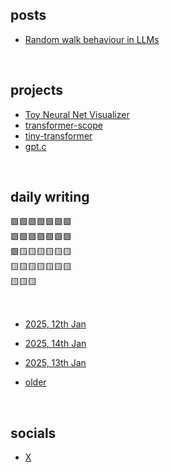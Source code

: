 ## posts

- [Random walk behaviour in LLMs](posts/random-walks-by-llm.md)

<br>

## projects

- [Toy Neural Net Visualizer](projects/neuralide.html)
- [transformer-scope](https://github.com/attentionmech/transformer-scope)
- [tiny-transformer](https://github.com/attentionmech/tiny-transformer)
- [gpt.c](https://github.com/attentionmech/gpt.c)


<br>


## daily writing

🟩🟩🟩🟩🟩🟩🟩  <br>
🟩🟩🟩🟩🟩🟩🟩 <br>
🟩🟨🟨🟨🟨🟨🟨  <br>
🟨🟨🟨🟨🟨🟨🟨  <br>
🟨🟨🟨  <br>

<br>

- [2025, 12th Jan](2025/0115.md)

- [2025, 14th Jan](2025/0114.md)

- [2025, 13th Jan](2025/0113.md)

- [older](https://github.com/attentionmech/ammusings/tree/main/2025)

<br>

## socials

- [X](https://x.com/attentionmech)

